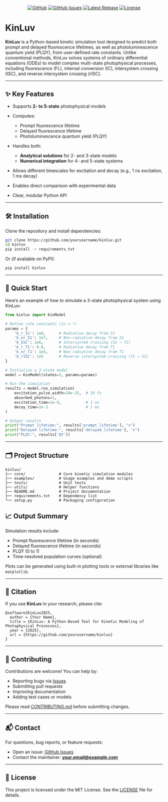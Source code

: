 <div align="center">
 
[![GitHub](https://img.shields.io/github/stars/stevenuoa/KinLuv?style=social)](https://github.com/stevenuoa/KinLuv)
[![GitHub Issues](https://img.shields.io/github/issues/stevenuoa/KinLuv?color=4aa8d8&style=flat-square)](https://github.com/stevenuoa/KinLuv/issues)
[![Latest Release](https://img.shields.io/github/v/release/stevenuoa/KinLuv?include_prereleases&color=6a5acd&style=flat-square)](https://github.com/stevenuoa/KinLuv/releases/latest)
[![License](https://img.shields.io/github/license/stevenuoa/KinLuv?color=2db27d&style=flat-square)](https://github.com/stevenuoa/KinLuv/blob/main/LICENSE)

</div>

# KinLuv

**KinLuv** is a Python-based kinetic simulation tool designed to predict both prompt and delayed fluorescence lifetimes, as well as photoluminescence quantum yield (PLQY), from user-defined rate constants. Unlike conventional methods, KinLuv solves systems of ordinary differential equations (ODEs) to model complex multi-state photophysical processes, including fluorescence (FL), internal conversion (IC), intersystem crossing (ISC), and reverse intersystem crossing (rISC).

---

## ✨ Key Features

* Supports **2- to 5-state** photophysical models
* Computes:

  * Prompt fluorescence lifetime
  * Delayed fluorescence lifetime
  * Photoluminescence quantum yield (PLQY)
* Handles both:

  * **Analytical solutions** for 2- and 3-state models
  * **Numerical integration** for 4- and 5-state systems
* Allows different timescales for excitation and decay (e.g., 1 ns excitation, 1 ms decay)
* Enables direct comparison with experimental data
* Clear, modular Python API

---

## 🛠 Installation

Clone the repository and install dependencies:

```bash
git clone https://github.com/yourusername/kinluv.git
cd kinluv
pip install -r requirements.txt
```

Or (if available on PyPI):

```bash
pip install kinluv
```

---

## 🚀 Quick Start

Here’s an example of how to simulate a 3-state photophysical system using KinLuv:

```python
from kinluv import KinModel

# Define rate constants (in s⁻¹)
params = {
    'k_r_S1': 1e8,      # Radiative decay from S1
    'k_nr_S1': 1e7,     # Non-radiative decay from S1
    'k_ISC': 1e6,       # Intersystem crossing (S1 → T1)
    'k_r_T1': 0.0,      # Radiative decay from T1
    'k_nr_T1': 1e4,     # Non-radiative decay from T1
    'k_rISC': 1e5       # Reverse intersystem crossing (T1 → S1)
}

# Initialize a 3-state model
model = KinModel(states=3, params=params)

# Run the simulation
results = model.run_simulation(
    excitation_pulse_width=10e-15,  # 10 fs
    absorbed_photons=1,
    excitation_time=1e-9,           # 1 ns
    decay_time=1e-3                 # 1 ms
)

# Output results
print("Prompt lifetime:", results['prompt_lifetime'], "s")
print("Delayed lifetime:", results['delayed_lifetime'], "s")
print("PLQY:", results['QY'])
```

---

## 🗂 Project Structure

```
kinluv/
├── core/               # Core kinetic simulation modules
├── examples/           # Usage examples and demo scripts
├── tests/              # Unit tests
├── utils/              # Helper functions
├── README.md           # Project documentation
├── requirements.txt    # Dependency list
└── setup.py            # Packaging configuration
```

## 📈 Output Summary

Simulation results include:

* Prompt fluorescence lifetime (in seconds)
* Delayed fluorescence lifetime (in seconds)
* PLQY (0 to 1)
* Time-resolved population curves (optional)

Plots can be generated using built-in plotting tools or external libraries like `matplotlib`.

---

## 📝 Citation

If you use **KinLuv** in your research, please cite:

```
@software{KinLuv2025,
  author = {Your Name},
  title = {KinLuv: A Python-Based Tool for Kinetic Modeling of Photophysical Processes},
  year = {2025},
  url = {https://github.com/yourusername/kinluv}
}
```

---

## 🤝 Contributing

Contributions are welcome! You can help by:

* Reporting bugs via [Issues](https://github.com/yourusername/kinluv/issues)
* Submitting pull requests
* Improving documentation
* Adding test cases or models

Please read [CONTRIBUTING.md](./CONTRIBUTING.md) before submitting changes.

---

## 📬 Contact

For questions, bug reports, or feature requests:

* Open an issue: [GitHub Issues](https://github.com/yourusername/kinluv/issues)
* Contact the maintainer: **[your.email@example.com](mailto:your.email@example.com)**

---

## 📄 License

This project is licensed under the MIT License. See the [LICENSE](./LICENSE) file for details.

